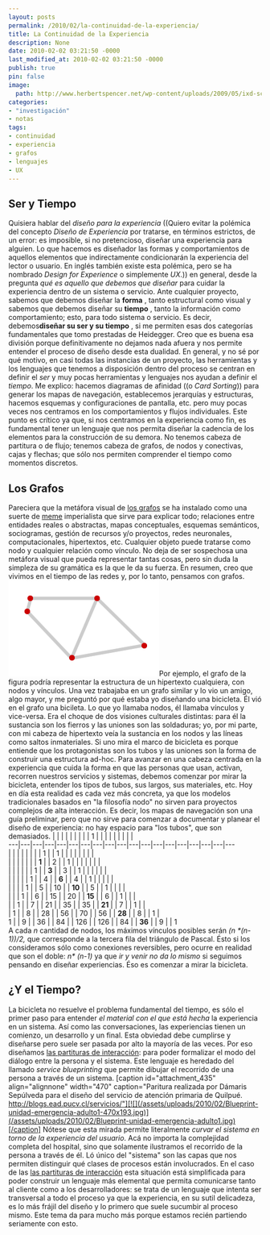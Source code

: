 ```yaml
---
layout: posts
permalink: /2010/02/la-continuidad-de-la-experiencia/
title: La Continuidad de la Experiencia
description: None
date: 2010-02-02 03:21:50 -0000
last_modified_at: 2010-02-02 03:21:50 -0000
publish: true
pin: false
image:
  path: http://www.herbertspencer.net/wp-content/uploads/2009/05/ixd-scores1.gif
categories:
- "investigación"
- notas
tags:
- continuidad
- experiencia
- grafos
- lenguajes
- UX
---
```

## Ser y Tiempo

Quisiera hablar del _diseño para la experiencia_ ((Quiero evitar la polémica del concepto _Diseño de Experiencia_ por tratarse, en términos estrictos, de un error: es imposible, si no pretencioso, diseñar una experiencia para alguien. Lo que hacemos es diseñador las formas y comportamientos de aquellos elementos que indirectamente condicionarán la experiencia del lector o usuario. En inglés también existe esta polémica, pero se ha nombrado _Design for Experience_ o simplemente _UX_.)) en general, desde la pregunta _qué es aquello que debemos que diseñar_ para cuidar la experiencia dentro de un sistema o servicio. Ante cualquier proyecto, sabemos que debemos diseñar la **forma** , tanto estructural como visual y sabemos que debemos diseñar su **tiempo** , tanto la información como comportamiento; esto, para todo sistema o servicio. Es decir, debemos**diseñar su ser y su tiempo** , si me permiten esas dos categorías fundamentales que tomo prestadas de Heidegger. Creo que es buena esa división porque definitivamente no dejamos nada afuera y nos permite entender el proceso de diseño desde esta dualidad. En general, y no sé por qué motivo, en casi todas las instancias de un proyecto, las herramientas y los lenguajes que tenemos a disposición dentro del proceso se centran en definir el _ser_ y muy pocas herramientas y lenguajes nos ayudan a definir el _tiempo_. Me explico: hacemos diagramas de afinidad ((o _Card Sorting_)) para generar los mapas de navegación, establecemos jerarquías y estructuras, hacemos esquemas y configuraciones de pantalla, etc. pero muy pocas veces nos centramos en los comportamientos y flujos individuales. Este punto es crítico ya que, si nos centramos en la experiencia como fin, es fundamental tener un lenguaje que nos permita diseñar la cadencia de los elementos para la construcción de su demora. No tenemos cabeza de partitura o de flujo; tenemos cabeza de grafos, de nodos y conectivas, cajas y flechas; que sólo nos permiten comprender el tiempo como momentos discretos.

## Los Grafos

Pareciera que la metáfora visual de [los grafos](http://es.wikipedia.org/wiki/Teor%C3%ADa_de_grafos) se ha instalado como una suerte de [meme](http://es.wikipedia.org/wiki/Meme) imperialista que sirve para explicar todo; relaciones entre entidades reales o abstractas, mapas conceptuales, esquemas semánticos, sociogramas, gestión de recursos y/o proyectos, redes neuronales, computacionales, hipertextos, etc. Cualquier objeto puede tratarse como nodo y cualquier relación como vínculo. No deja de ser sospechosa una metáfora visual que pueda representar tantas cosas, pero sin duda la simpleza de su gramática es la que le da su fuerza. En resumen, creo que vivimos en el tiempo de las redes y, por lo tanto, pensamos con grafos. ![](/assets/uploads/2010/01/grafo-bike1.png)Por ejemplo, el grafo de la figura podría representar la estructura de un hipertexto cualquiera, con nodos y vínculos. Una vez trabajaba en un grafo similar y lo vio un amigo, algo mayor, y me preguntó por qué estaba yo diseñando una bicicleta. Él vió en el grafo una bicileta. Lo que yo llamaba nodos, él llamaba vínculos y vice-versa. Era el choque de dos visiones culturales distintas: para él la sustancia son los fierros y las uniones son las soldaduras; yo, por mi parte, con mi cabeza de hipertexto veía la sustancia en los nodos y las líneas como saltos inmateriales. Si uno mira el marco de bicicleta es porque entiende que los protagonistas son los tubos y las uniones son la forma de construir una estructura ad-hoc. Para avanzar en una cabeza centrada en la experiencia que cuida la forma en que las personas que usan, activan, recorren nuestros servicios y sistemas, debemos comenzar por mirar la bicicleta, entender los tipos de tubos, sus largos, sus materiales, etc. Hoy en día esta realidad es cada vez más concreta, ya que los modelos tradicionales basados en "la filosofía nodo" no sirven para proyectos complejos de alta interacción. Es decir, los mapas de navegación son una guía preliminar, pero que no sirve para comenzar a documentar y planear el diseño de experiencia: no hay espacio para "los tubos", que son demasiados.  |  |  |  |  |  |  |  |  | 1 |  |  |  |  |  |  |  |  |  
---|---|---|---|---|---|---|---|---|---|---|---|---|---|---|---|---|---|---  
|  |  |  |  |  |  |  | 1 |  | 1 |  |  |  |  |  |  |  |  
|  |  |  |  |  |  | **1** |  | 2 |  | 1 |  |  |  |  |  |  |  
|  |  |  |  |  | 1 |  | **3** |  | 3 |  | 1 |  |  |  |  |  |  
|  |  |  |  | 1 |  | 4 |  | **6** |  | 4 |  | 1 |  |  |  |  |  
|  |  |  | 1 |  | 5 |  | 10 |  | **10** |  | 5 |  | 1 |  |  |  |  
|  |  | 1 |  | 6 |  | 15 |  | 20 |  | **15** |  | 6 |  | 1 |  |  |  
|  | 1 |  | 7 |  | 21 |  | 35 |  | 35 |  | **21** |  | 7 |  | 1 |  |  
| 1 |  | 8 |  | 28 |  | 56 |  | 70 |  | 56 |  | **28** |  | 8 |  | 1 |  
1 |  | 9 |  | 36 |  | 84 |  | 126 |  | 126 |  | 84 |  | **36** |  | 9 |  | 1  
A cada _n_ cantidad de nodos, los máximos vínculos posibles serán _(n *(n-1))/2,_ que corresponde a la tercera fila del triángulo de Pascal. Ésto si los consideramos sólo como conexiones reversibles, pero ocurre en realidad que son el doble: _n* (n-1)_ ya que _ir y venir no da lo mismo_ si seguimos pensando en diseñar experiencias. Éso es comenzar a mirar la bicicleta.

## ¿Y el Tiempo?

La bicicleta no resuelve el problema fundamental del tiempo, es sólo el primer paso para entender _el material con el que está hecha_ la experiencia en un sistema. Así como las conversaciones, las experiencias tienen un comienzo, un desarrollo y un final. Esta obviedad debe cumplirse y diseñarse pero suele ser pasada por alto la mayoría de las veces. Por eso diseñamos [las partituras de interacción](http://www.herbertspencer.net/2008/partituras-de-interaccion/): para poder formalizar el modo del diálogo entre la persona y el sistema. Este lenguaje es heredado del llamado _service blueprinting_ que permite dibujar el recorrido de una persona a través de un sistema. [caption id="attachment_435" align="alignnone" width="470" caption="Paritura realizada por Dámaris Sepúlveda para el diseño del servicio de atención primaria de Quilpué. http://blogs.ead.pucv.cl/servicios/"][![](/assets/uploads/2010/02/Blueprint-unidad-emergencia-adulto1-470x193.jpg)](/assets/uploads/2010/02/Blueprint-unidad-emergencia-adulto1.jpg)[/caption] Nótese que esta mirada permite literalmente _curvar el sistema en torno de la experiencia del usuario_. Acá no importa la complejidad completa del hospital, sino que solamente ilustramos el recorrido de la persona a través de él. Ló único del "sistema" son las capas que nos permiten distinguir qué clases de procesos están involucrados. En el caso de las [las partituras de interacción](../../2008/partituras-de-interaccion/) esta situación está simplificada para poder construir un lenguaje más elemental que permita comunicarse tanto al cliente como a los desarrolladores: se trata de un lenguaje que intenta ser transversal a todo el proceso ya que la experiencia, en su sutil delicadeza, es lo más frájil del diseño y lo primero que suele sucumbir al proceso mismo. Este tema da para mucho más porque estamos recién partiendo seriamente con esto.
